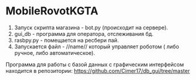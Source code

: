 # MobileRovotKGTA
1. Запуск скрипта магазина - bot.py (происходит на сервере).
2. gui_db - программа для оператора, отслеживания бд.
3. rasbpy.py - помещается на ресбери пай.
4. Запускается файл - //name// который управляет роботом ( либо ручное, либо автоматическое).


Программа для работы с базой данных с графическим интерфейсом находится в репозитории:
https://github.com/Cimer17/db_gui/tree/master
